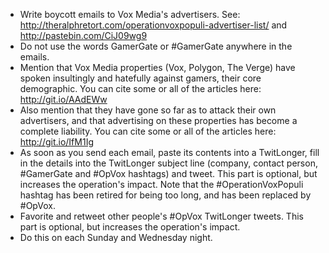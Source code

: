 * Write boycott emails to Vox Media's advertisers. See: http://theralphretort.com/operationvoxpopuli-advertiser-list/ and http://pastebin.com/CiJ09wg9
* Do not use the words GamerGate or #GamerGate anywhere in the emails.
* Mention that Vox Media properties (Vox, Polygon, The Verge) have spoken insultingly and hatefully against gamers, their core demographic. You can cite some or all of the articles here: http://git.io/AAdEWw
* Also mention that they have gone so far as to attack their own advertisers, and that advertising on these properties has become a complete liability. You can cite some or all of the articles here: http://git.io/IfM1Ig
* As soon as you send each email, paste its contents into a TwitLonger, fill in the details into the TwitLonger subject line (company, contact person, #GamerGate and #OpVox hashtags) and tweet. This part is optional, but increases the operation's impact. Note that the #OperationVoxPopuli hashtag has been retired for being too long, and has been replaced by #OpVox.
* Favorite and retweet other people's #OpVox TwitLonger tweets. This part is optional, but increases the operation's impact.
* Do this on each Sunday and Wednesday night.
